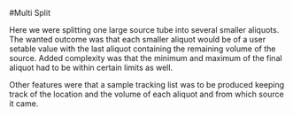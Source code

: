 #Multi Split

Here we were splitting one large source tube into several smaller aliquots. The wanted outcome was that 
each smaller aliquot would be of a user setable value with the last aliquot containing the remaining volume
of the source. Added complexity was that the minimum and maximum of the final aliquot had to be within
certain limits as well.

Other features were that a sample tracking list was to be produced keeping track of the
location and the volume of each aliquot and from which source it came.

